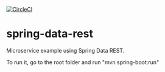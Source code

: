 [![CircleCI](https://circleci.com/gh/LINKIT-Group/spring-data-rest.svg?style=svg)](https://circleci.com/gh/LINKIT-Group/spring-data-rest)
# spring-data-rest
Microservice example using Spring Data REST.

To run it, go to the root folder and run "mvn spring-boot:run"
